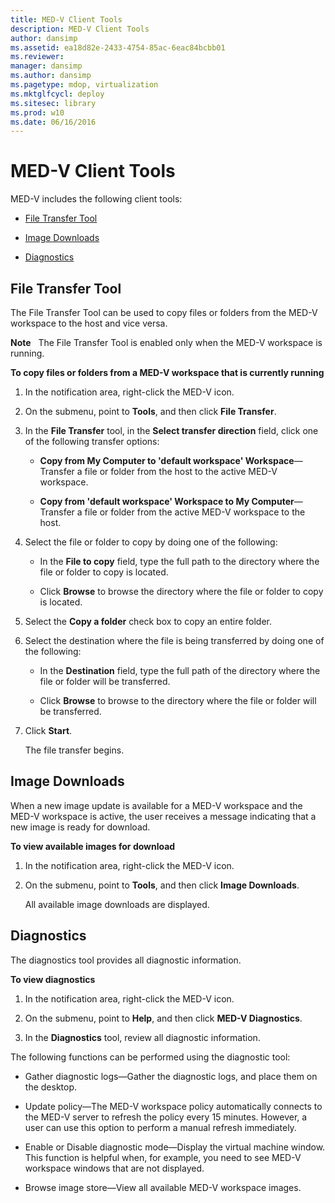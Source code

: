 ```yaml
---
title: MED-V Client Tools
description: MED-V Client Tools
author: dansimp
ms.assetid: ea18d82e-2433-4754-85ac-6eac84bcbb01
ms.reviewer: 
manager: dansimp
ms.author: dansimp
ms.pagetype: mdop, virtualization
ms.mktglfcycl: deploy
ms.sitesec: library
ms.prod: w10
ms.date: 06/16/2016
---
```



# MED-V Client Tools


MED-V includes the following client tools:

-   [File Transfer Tool](#bkmk-filetransfertool)

-   [Image Downloads](#bkmk-imagedownloads)

-   [Diagnostics](#bkmk-diagnostics)

## <a href="" id="bkmk-filetransfertool"></a>File Transfer Tool


The File Transfer Tool can be used to copy files or folders from the MED-V workspace to the host and vice versa.

**Note**  
The File Transfer Tool is enabled only when the MED-V workspace is running.

 

**To copy files or folders from a MED-V workspace that is currently running**

1.  In the notification area, right-click the MED-V icon.

2.  On the submenu, point to **Tools**, and then click **File Transfer**.

3.  In the **File Transfer** tool, in the **Select transfer direction** field, click one of the following transfer options:

    -   **Copy from My Computer to 'default workspace' Workspace**—Transfer a file or folder from the host to the active MED-V workspace.

    -   **Copy from 'default workspace' Workspace to My Computer**—Transfer a file or folder from the active MED-V workspace to the host.

4.  Select the file or folder to copy by doing one of the following:

    -   In the **File to copy** field, type the full path to the directory where the file or folder to copy is located.

    -   Click **Browse** to browse the directory where the file or folder to copy is located.

5.  Select the **Copy a folder** check box to copy an entire folder.

6.  Select the destination where the file is being transferred by doing one of the following:

    -   In the **Destination** field, type the full path of the directory where the file or folder will be transferred.

    -   Click **Browse** to browse to the directory where the file or folder will be transferred.

7.  Click **Start**.

    The file transfer begins.

## <a href="" id="bkmk-imagedownloads"></a>Image Downloads


When a new image update is available for a MED-V workspace and the MED-V workspace is active, the user receives a message indicating that a new image is ready for download.

**To view available images for download**

1.  In the notification area, right-click the MED-V icon.

2.  On the submenu, point to **Tools**, and then click **Image Downloads**.

    All available image downloads are displayed.

## <a href="" id="bkmk-diagnostics"></a>Diagnostics


The diagnostics tool provides all diagnostic information.

**To view diagnostics**

1.  In the notification area, right-click the MED-V icon.

2.  On the submenu, point to **Help**, and then click **MED-V Diagnostics**.

3.  In the **Diagnostics** tool, review all diagnostic information.

The following functions can be performed using the diagnostic tool:

-   Gather diagnostic logs—Gather the diagnostic logs, and place them on the desktop.

-   Update policy—The MED-V workspace policy automatically connects to the MED-V server to refresh the policy every 15 minutes. However, a user can use this option to perform a manual refresh immediately.

-   Enable or Disable diagnostic mode—Display the virtual machine window. This function is helpful when, for example, you need to see MED-V workspace windows that are not displayed.

-   Browse image store—View all available MED-V workspace images.

 

 





